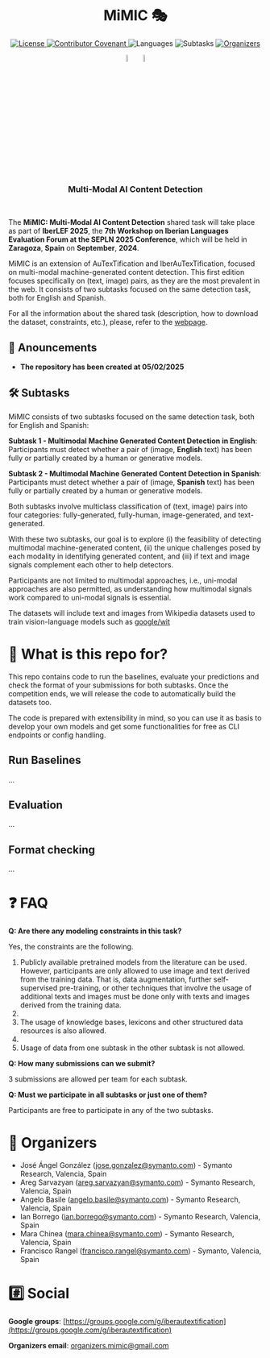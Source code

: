 <h1 align="center">MiMIC 🎭</h1>

<p align="center">
    <a href="LICENSE">
        <img alt="License" src="https://img.shields.io/badge/License-CC_BY_NC_ND_4.0-red">
    </a>
    <a href="CODE_OF_CONDUCT.md">
        <img alt="Contributor Covenant" src="https://img.shields.io/badge/Contributor%20Covenant-v2.0-orange">
    </a>
    <!-- <img alt="Vision Language Models" src="https://img.shields.io/badge/TBD-yellow"> -->
    <!-- <img alt="Image Generation Models" src="https://img.shields.io/badge/TBD-yellow"> -->
    <!-- <img alt="Domains" src="https://img.shields.io/badge/Domains-Wikipedia-yellow"> -->
    <img alt="Languages" src="https://img.shields.io/badge/Languages-en%2Ces-green">
    <img alt="Subtasks" src="https://img.shields.io/badge/Tasks-detection-blue">
    <a href="https://www.symanto.com/">
        <img alt="Organizers" src="https://img.shields.io/badge/Organizers-Symanto-violet">
    </a>
</p>

<p align="center">
    <a href="https://groups.google.com/u/3/g/mimic-shared-task"><img src="https://fonts.gstatic.com/s/i/productlogos/groups/v9/web-48dp/logo_groups_color_1x_web_48dp.png" alt="Google Groups" style="width: 6%; height: auto;"></a>
    <a href="mailto:organizers.mimic@gmail.com"><img src="https://upload.wikimedia.org/wikipedia/commons/thumb/7/7e/Gmail_icon_%282020%29.svg/512px-Gmail_icon_%282020%29.svg.png?20221017173631" alt="Google Groups" style="width: 6%; height: auto;"></a>
</p>


<h3 align="center"><b>Multi-Modal AI Content Detection</b></h3>
</br>

The **MiMIC: Multi-Modal AI Content Detection** shared task will take place as part of **IberLEF 2025**, the **7th Workshop on Iberian Languages Evaluation Forum at the SEPLN 2025 Conference**, which will be held in **Zaragoza**, **Spain** on **September**, **2024**.

MiMIC is an extension of AuTexTification and IberAuTexTification, focused on multi-modal machine-generated content detection. This first edition focuses specifically on (text, image) pairs, as they are the most prevalent in the web. It consists of two subtasks focused on the same detection task, both for English and Spanish. 

For all the information about the shared task (description, how to download the dataset, constraints, etc.), please, refer to the [webpage](https://sites.google.com/view/mimic-2025/home).

## 📢 Anouncements

- **The repository has been created at 05/02/2025**

## 🛠️ Subtasks

MiMIC consists of two subtasks focused on the same detection task, both for English and Spanish:

**Subtask 1 - Multimodal Machine Generated Content Detection in English**: Participants must detect whether a pair of (image, **English** text) has been fully or partially created by a human or generative models. 

**Subtask 2 - Multimodal Machine Generated Content Detection in Spanish**: Participants must detect whether a pair of (image, **Spanish** text) has been fully or partially created by a human or generative models.

Both subtasks involve multiclass classification of (text, image) pairs into four categories:  fully-generated, fully-human, image-generated, and text-generated. 

With these two subtasks, our goal is to explore (i) the feasibility of detecting multimodal machine-generated content, (ii) the unique challenges posed by each modality in identifying generated content, and (iii) if text and image signals complement each other to help detectors.

Participants are not limited to multimodal approaches, i.e., uni-modal approaches are also permitted, as understanding how multimodal signals work compared to uni-modal signals is essential.

The datasets will include text and images from Wikipedia datasets used to train vision-language models such as [google/wit](https://huggingface.co/datasets/google/wit)

# 👀 What is this repo for?
This repo contains code to run the baselines, evaluate your predictions and check the format of your submissions for both subtasks. Once the competition ends, we will release the code to automatically build the datasets too.

The code is prepared with extensibility in mind, so you can use it as basis to develop your own models and get some functionalities for free as CLI endpoints or config handling.

## Run Baselines
...

## Evaluation
...

## Format checking
...

# ❓ FAQ

**Q: Are there any modeling constraints in this task?**

Yes, the constraints are the following.

1) Publicly available pretrained models from the literature can be used. However, participants are only allowed to use image and text derived from the training data. That is, data augmentation, further self-supervised pre-training, or other techniques that involve the usage of additional texts and images must be done only with texts and images derived from the training data.
2) 
3) The usage of knowledge bases, lexicons and other structured data resources is also allowed.
4) 
5) Usage of data from one subtask in the other subtask is not allowed.

**Q: How many submissions can we submit?**

3 submissions are allowed per team for each subtask.

**Q: Must we participate in all subtasks or just one of them?**

Participants are free to participate in any of the two subtasks.

# 🚀 Organizers

- José Ángel González (jose.gonzalez@symanto.com) - Symanto Research, Valencia, Spain
- Areg Sarvazyan (areg.sarvazyan@symanto.com) - Symanto Research, Valencia, Spain
- Angelo Basile (angelo.basile@symanto.com) - Symanto Research, Valencia, Spain
- Ian Borrego (ian.borrego@symanto.com) - Symanto Research, Valencia, Spain
- Mara Chinea (mara.chinea@symanto.com) - Symanto Research, Valencia, Spain
- Francisco Rangel (francisco.rangel@symanto.com) - Symanto, Valencia, Spain

# #️⃣ Social

**Google groups**: [https://groups.google.com/g/iberautextification](https://groups.google.com/g/iberautextification)

**Organizers email**: [organizers.mimic@gmail.com](mailto:organizers.mimic@gmail.com)
